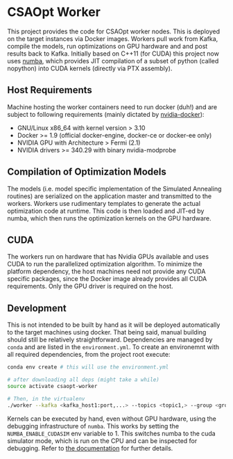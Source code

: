 # CSAOpt Worker

This project provides the code for CSAOpt worker nodes. This is deployed on the
target instances via Docker images. Workers pull work from Kafka, compile the
models, run optimizations on GPU hardware and and post results back to Kafka.
Initially based on C++11 (for CUDA) this project now uses
[numba](http://numba.pydata.org), which provides JIT compilation of a subset
of python (called nopython) into CUDA kernels (directly via PTX assembly).

## Host Requirements

Machine hosting the worker containers need to run docker (duh!) and are
subject to following requirements
(mainly dictated by [nvidia-docker](https://github.com/NVIDIA/nvidia-docker)):

- GNU/Linux x86_64 with kernel version > 3.10
- Docker >= 1.9 (official docker-engine, docker-ce or docker-ee only)
- NVIDIA GPU with Architecture > Fermi (2.1)
- NVIDIA drivers >= 340.29 with binary nvidia-modprobe

## Compilation of Optimization Models

The models (i.e. model specific implementation of the Simulated Annealing
routines) are serialized on the application master and transmitted to the
workers. Workers use rudimentary templates to generate the actual optimization
code at runtime. This code is then loaded and JIT-ed by numba, which then runs
the optimization kernels on the GPU hardware.

## CUDA

The workers run on hardware that has Nvidia GPUs available and uses CUDA
to run the parallelized optimization algorithm. To minimize the platform
dependency, the host machines need not provide any CUDA specific packages,
since the Docker image already provides all CUDA requirements. Only the GPU
driver is required on the host.

## Development

This is not intended to be built by hand as it will be deployed
automatically to the target machines using docker. That being said, manual
building should still be relatively straightforward. Dependencies are managed by
`conda` and are listed in the `environment.yml`. To create an environemnt with
all required dependencies, from the project root execute:

```bash
conda env create # this will use the environment.yml

# after downloading all deps (might take a while)
source activate csaopt-worker

# Then, in the virtualenv
./worker --kafka <kafka_host1:port,...> --topics <topic1,> --group <group> [--multi-gpu]
```

Kernels can be executed by hand, even without GPU hardware, using the debugging
infrastructure of `numba`. This works by setting the `NUMBA_ENABLE_CUDASIM` env
variable to 1. This switches numba to the cuda simulator mode, which is run on
the CPU and can be inspected for debugging. Refer to
[the documentation](https://numba.pydata.org/doc.html) for further details.